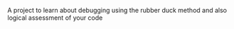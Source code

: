 A project to learn about debugging using the rubber duck method and also logical assessment of your code
